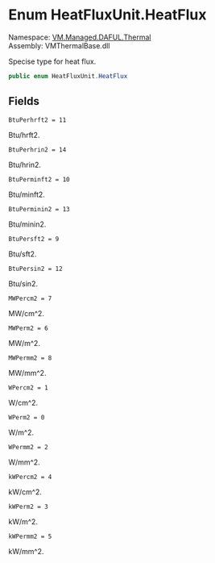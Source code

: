 # Enum HeatFluxUnit.HeatFlux

Namespace: [VM.Managed.DAFUL.Thermal](VM.Managed.DAFUL.Thermal.md)  
Assembly: VMThermalBase.dll  

Specise type for heat flux.

```csharp
public enum HeatFluxUnit.HeatFlux
```

## Fields

`BtuPerhrft2 = 11` 

Btu/hrft2.



`BtuPerhrin2 = 14` 

Btu/hrin2.



`BtuPerminft2 = 10` 

Btu/minft2.



`BtuPerminin2 = 13` 

Btu/minin2.



`BtuPersft2 = 9` 

Btu/sft2.



`BtuPersin2 = 12` 

Btu/sin2.



`MWPercm2 = 7` 

MW/cm^2.



`MWPerm2 = 6` 

MW/m^2.



`MWPermm2 = 8` 

MW/mm^2.



`WPercm2 = 1` 

W/cm^2.



`WPerm2 = 0` 

W/m^2.



`WPermm2 = 2` 

W/mm^2.



`kWPercm2 = 4` 

kW/cm^2.



`kWPerm2 = 3` 

kW/m^2.



`kWPermm2 = 5` 

kW/mm^2.




